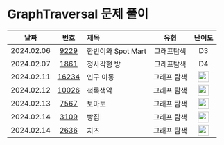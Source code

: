 # GraphTraversal 문제 풀이

|    날짜    |                      번호                       | 제목                              |       유형       |                                       난이도                                       |
| :--------: | :---------------------------------------------: | :-------------------------------- | :--------------: | :--------------------------------------------------------------------------------: |
| 2024.02.06 | [9229](https://swexpertacademy.com/main/code/problem/problemDetail.do?contestProbId=AW8Wj7cqbY0DFAXN)  | 한빈이와 Spot Mart       		   |       그래프탐색        | D3  |
| 2024.02.07 | [1861](https://swexpertacademy.com/main/code/problem/problemDetail.do?contestProbId=AV5LtJYKDzsDFAXc)  | 정사각형 방 				   	   |       그래프탐색        | D4  |
| 2024.02.11 | [16234](https://www.acmicpc.net/problem/16234)  | 인구 이동                             |   그래프 탐색  | <img height="25px" width="25px" src="https://static.solved.ac/tier_small/12.svg"/>  |
| 2024.02.12 | [10026](https://www.acmicpc.net/problem/10026)  | 적록색약                              |   그래프 탐색  | <img height="25px" width="25px" src="https://static.solved.ac/tier_small/11.svg"/>  |
| 2024.02.13 | [7567](https://www.acmicpc.net/problem/7567)    | 토마토                              	|   그래프 탐색  | <img height="25px" width="25px" src="https://static.solved.ac/tier_small/11.svg"/>  |
| 2024.02.14 | [3109](https://www.acmicpc.net/problem/3109)    | 빵집	                                |   그래프 탐색  | <img height="25px" width="25px" src="https://static.solved.ac/tier_small/14.svg"/>  |
| 2024.02.14 | [2636](https://www.acmicpc.net/problem/2636)    | 치즈	                                |   그래프 탐색  | <img height="25px" width="25px" src="https://static.solved.ac/tier_small/12.svg"/>  |

